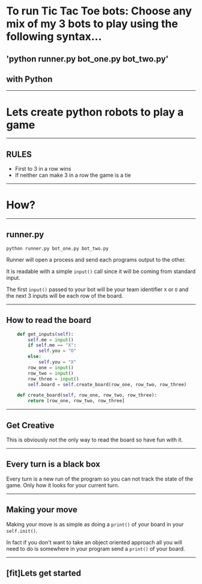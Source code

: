 # To run Tic Tac Toe bots: Choose any mix of my 3 bots to play using the following syntax...
## 'python runner.py bot_one.py bot_two.py'

## with Python

---

# Lets create python robots to play a game

---

## RULES

* First to 3 in a row wins
* If neither can make 3 in a row the game is a tie

---

# How?

---

## runner.py

```
python runner.py bot_one.py bot_two.py
```

Runner will open a process and send each programs output to the other.

It is readable with a simple `input()` call since it will be coming from standard input.

The first `input()` passed to your bot will be your team identifier `X` or `O` and the next 3 inputs will be each row of the board.

---

## How to read the board

```py
    def get_inputs(self):
        self.me = input()
        if self.me == "X":
            self.you = "O"
        else:
            self.you = "X"
        row_one = input()
        row_two = input()
        row_three = input()
        self.board = self.create_board(row_one, row_two, row_three)

    def create_board(self, row_one, row_two, row_three):
        return [row_one, row_two, row_three]
```

---

## Get Creative

This is obviously not the only way to read the board so have fun with it.

---

## Every turn is a black box

Every turn is a new run of the program so you can not track the state of the game. Only how it looks for your current turn.

---

## Making your move

Making your move is as simple as doing a `print()` of your board in your `self.init()`.

In fact if you don't want to take an object oriented approach all you will need to do is somewhere in your program send a `print()` of your board.

---

## [fit]Lets get started
